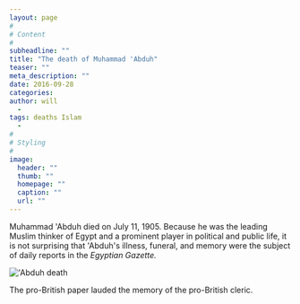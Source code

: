 ```yaml
---
layout: page
#
# Content
#
subheadline: ""
title: "The death of Muhammad 'Abduh"
teaser: ""
meta_description: ""
date: 2016-09-28
categories:
author: will
  -
tags: deaths Islam
  -
#
# Styling
#
image:
  header: ""
  thumb: ""
  homepage: ""
  caption: ""
  url: ""
---
```

Muhammad 'Abduh died on July 11, 1905. Because he was the leading Muslim thinker of Egypt and a prominent player in political and public life, it is not surprising that 'Abduh's illness, funeral, and memory were the subject of daily reports in the *Egyptian Gazette.*

!['Abduh death](2016-09-28-hanley-abduh.png)

The pro-British paper lauded the memory of the pro-British cleric.



 [1]: #
 [2]: #
 [3]: #
 [4]: #
 [5]: #
 [6]: #
 [7]: #
 [8]: #
 [9]: #
 [10]: #
